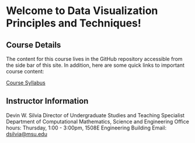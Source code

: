 # Welcome to Data Visualization Principles and Techniques!

## Course Details

The content for this course lives in the GitHub repository accessible from the side bar of this site. In addition, here are some quick links to important course content:

[Course Syllabus](/course_documents/CMSE402-Syllabus.pdf)

## Instructor Information

Devin W. Silvia
Director of Undergraduate Studies and Teaching Specialist
Department of Computational Mathematics, Science and Engineering
Office hours: Thursday, 1:00 - 3:00pm, 1508E Engineering Building
Email: dsilvia@msu.edu
